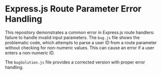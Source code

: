 # Express.js Route Parameter Error Handling

This repository demonstrates a common error in Express.js route handlers:  failure to handle invalid input parameters.  The `bug.js` file shows the problematic code, which attempts to parse a user ID from a route parameter without checking for non-numeric values. This can cause an error if a user enters a non-numeric ID.

The `bugSolution.js` file provides a corrected version with proper error handling.